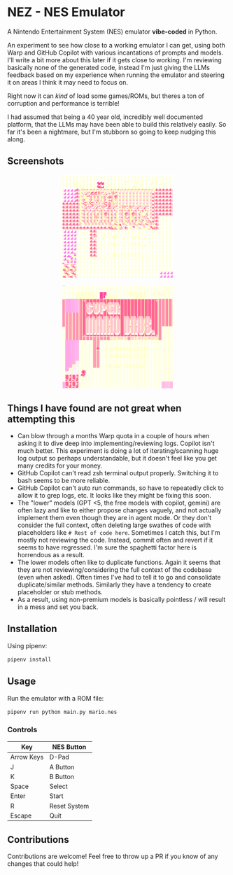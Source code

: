 # NEZ - NES Emulator

A Nintendo Entertainment System (NES) emulator **vibe-coded** in Python.  

An experiment to see how close to a working emulator I can get, using both Warp and GitHub Copilot with various incantations of prompts and models. I'll write a bit more about this later if it gets close to working. I'm reviewing basically none of the generated code, instead I'm just giving the LLMs feedback based on my experience when running the emulator and steering it on areas I think it may need to focus on.  

Right now it can _kind_ of load some games/ROMs, but theres a ton of corruption and performance is terrible!

I had assumed that being a 40 year old, incredibly well documented platform, that the LLMs may have been able to build this relatively easily. So far it's been a nightmare, but I'm stubborn so going to keep nudging this along.

## Screenshots

<p align="center">
    <img src="screenshots/c0.png" alt="Screenshot of NEZ running" width="50%">
</p>
<p align="center">
    <img src="screenshots/c1.png" alt="Screenshot of NEZ running" width="50%">
</p>

## Things I have found are not great when attempting this

- Can blow through a months Warp quota in a couple of hours when asking it to dive deep into implementing/reviewing logs. Copilot isn't much better. This experiment is doing a lot of iterating/scanning huge log output so perhaps understandable, but it doesn't feel like you get many credits for your money.
- GitHub Copilot can't read zsh terminal output properly. Switching it to bash seems to be more reliable.
- GitHub Copilot can't auto run commands, so have to repeatedly click to allow it to grep logs, etc. It looks like they might be fixing this soon.
- The "lower" models (GPT <5, the free models with copilot, gemini) are often lazy and like to either propose changes vaguely, and not actually implement them even though they are in agent mode. Or they don't consider the full context, often deleting large swathes of code with placeholders like `# Rest of code here`. Sometimes I catch this, but I'm mostly not reviewing the code. Instead, commit often and revert if it seems to have regressed. I'm sure the spaghetti factor here is horrendous as a result.
- The lower models often like to duplicate functions. Again it seems that they are not reviewing/considering the full context of the codebase (even when asked). Often times I've had to tell it to go and consolidate duplicate/similar methods. Similarly they have a tendency to create placeholder or stub methods.
- As a result, using non-premium models is basically pointless / will result in a mess and set you back.

## Installation

Using pipenv:

```bash
pipenv install
```

## Usage

Run the emulator with a ROM file:

```bash
pipenv run python main.py mario.nes
```

### Controls

| Key | NES Button |
|-----|------------|
| Arrow Keys | D-Pad |
| J | A Button |
| K | B Button |
| Space | Select |
| Enter | Start |
| R | Reset System |
| Escape | Quit |

## Contributions

Contributions are welcome! Feel free to throw up a PR if you know of any changes that could help!
